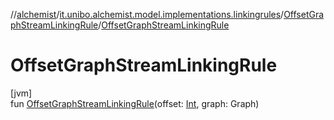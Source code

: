 //[alchemist](../../../index.md)/[it.unibo.alchemist.model.implementations.linkingrules](../index.md)/[OffsetGraphStreamLinkingRule](index.md)/[OffsetGraphStreamLinkingRule](-offset-graph-stream-linking-rule.md)

# OffsetGraphStreamLinkingRule

[jvm]\
fun [OffsetGraphStreamLinkingRule](-offset-graph-stream-linking-rule.md)(offset: [Int](https://kotlinlang.org/api/latest/jvm/stdlib/kotlin/-int/index.html), graph: Graph)
